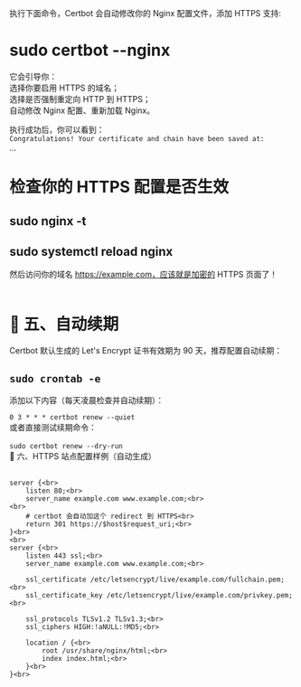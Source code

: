 执行下面命令，Certbot 会自动修改你的 Nginx 配置文件，添加 HTTPS 支持:<br>
# sudo certbot --nginx <br>
它会引导你：<br>
选择你要启用 HTTPS 的域名；<br>
选择是否强制重定向 HTTP 到 HTTPS；<br>
自动修改 Nginx 配置、重新加载 Nginx。<br>

执行成功后，你可以看到：<br>
```Congratulations! Your certificate and chain have been saved at:```<br>
...
#  检查你的 HTTPS 配置是否生效<br>

## sudo nginx -t<br>
## sudo systemctl reload nginx<br>
然后访问你的域名 https://example.com，应该就是加密的 HTTPS 页面了！<br>
<br>
# 🔁 五、自动续期<br>
Certbot 默认生成的 Let's Encrypt 证书有效期为 90 天，推荐配置自动续期：<br>
## ```sudo crontab -e```<br>
添加以下内容（每天凌晨检查并自动续期）：<br>

```0 3 * * * certbot renew --quiet```<br>
或者直接测试续期命令：<br>
<br>
```sudo certbot renew --dry-run```<br>
📁 六、HTTPS 站点配置样例（自动生成）<br>
<br>
```
server {<br>
    listen 80;<br>
    server_name example.com www.example.com;<br>
<br>
    # certbot 会自动加这个 redirect 到 HTTPS<br>
    return 301 https://$host$request_uri;<br>
}<br>
<br>
server {<br>
    listen 443 ssl;<br>
    server_name example.com www.example.com;<br>

    ssl_certificate /etc/letsencrypt/live/example.com/fullchain.pem;<br>
    ssl_certificate_key /etc/letsencrypt/live/example.com/privkey.pem;<br>

    ssl_protocols TLSv1.2 TLSv1.3;<br>
    ssl_ciphers HIGH:!aNULL:!MD5;<br>

    location / {<br>
        root /usr/share/nginx/html;<br>
        index index.html;<br>
    }<br>
}<br>
```
